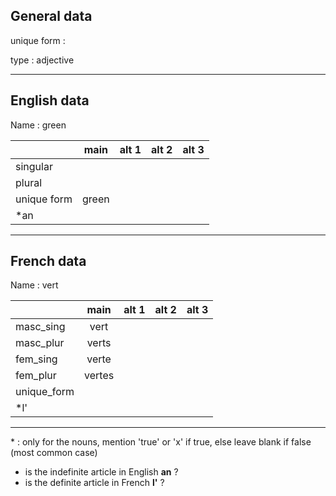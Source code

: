 ## General data

unique form :

type : adjective

---

## English data

Name : green

|             | main  | alt 1 | alt 2 | alt 3 |
| :---------- | :---: | :---: | :---: | ----- |
| singular    |       |       |       |       |
| plural      |       |       |       |       |
| unique form | green |       |       |       |
| \*an        |       |       |       |       |

---

## French data

Name : vert

|             |  main  | alt 1 | alt 2 | alt 3 |
| :---------- | :----: | :---: | :---: | :---: |
| masc_sing   |  vert  |       |       |       |
| masc_plur   | verts  |       |       |       |
| fem_sing    | verte  |       |       |       |
| fem_plur    | vertes |       |       |       |
| unique_form |        |       |       |       |
| \*l'        |        |       |       |       |

---

\* : only for the nouns, mention 'true' or 'x' if true, else leave blank if false (most common case)

- is the indefinite article in English **an** ?
- is the definite article in French **l'** ?

